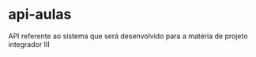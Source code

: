 # api-aulas
API referente ao sistema que será desenvolvido para a matéria de projeto integrador III
